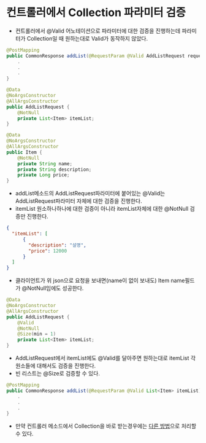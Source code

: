 # 컨트롤러에서 Collection 파라미터 검증
- 컨트롤러에서 @Valid 어노테이션으로 파라미터에 대한 검증을 진행하는데 파라미터가 Collection일 때 원하는대로 Valid가 동작하지 않았다.
```java
@PostMapping
public CommonResponse addList(@RequestParam @Valid AddListRequest request) {
    .
    .
    .
}

@Data
@NoArgsConstructor
@AllArgsConstructor
public AddListRequest {
    @NotNull
    private List<Item> itemList;
}

@Data
@NoArgsConstructor
@AllArgsConstructor
public Item {
    @NotNull
    private String name;
    private String description;
    private Long price;
}
```
- addList메소드의 AddListRequest파라미터에 붙어있는 @Valid는 AddListRequest파라미터 자체에 대한 검증을 진행한다.
- itemList 원소하나하나에 대한 검증이 아니라 itemList자체에 대한 @NotNull 검증만 진행한다.
```json
{
  "itemList": [
      {
        "description": "설명",
        "price": 12000
      } 
  ] 
}
```
- 클라이언트가 위 json으로 요청을 보내면(name이 없이 보내도) Item name필드가 @NotNull임에도 성공한다.
```java
@Data
@NoArgsConstructor
@AllArgsConstructor
public AddListRequest {
    @Valid
    @NotNull
    @Size(min = 1)
    private List<Item> itemList;
}
```
- AddListRequest에서 itemList에도 @Valid를 달아주면 원하는대로 itemList 각 원소들에 대해서도 검증을 진행한다.
- 빈 리스트는 @Size로 검증할 수 있다.
```java
@PostMapping
public CommonResponse addList(@RequestParam @Valid List<Item> itemList) {
    .
    .
    .
}
``` 
- 만약 컨트롤러 메소드에서 Collection을 바로 받는경우에는 [다른 방법](https://gompangs.tistory.com/entry/Spring-Valid-Collection-Validation-%EA%B4%80%EB%A0%A8)으로 처리할 수 있다.